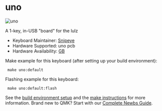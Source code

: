 # uno

 ![uno](https://i.imgur.com/OqPyWbbl.jpg)

A 1-key, in-USB "board" for the lulz

 * Keyboard Maintainer: [Snipeye](https://github.com/Snipeye)
 * Hardware Supported: uno pcb
 * Hardware Availability: [GB](https://www.reddit.com/r/mechmarket/comments/gyijm7/gb_uno/)

 Make example for this keyboard (after setting up your build environment):

     make uno:default

 Flashing example for this keyboard:

     make uno:default:flash

 See the [build environment setup](https://docs.qmk.fm/#/getting_started_build_tools) and the [make instructions](https://docs.qmk.fm/#/getting_started_make_guide) for more information. Brand new to QMK? Start with our [Complete Newbs Guide](https://docs.qmk.fm/#/newbs).
